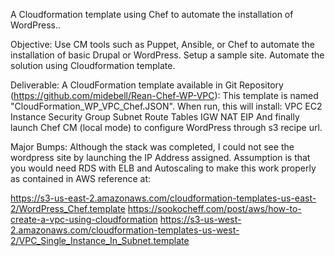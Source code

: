 A Cloudformation template using Chef to automate the installation of WordPress..

Objective:
Use CM tools such as Puppet, Ansible, or Chef to automate the installation of basic Drupal or WordPress. Setup a sample site. Automate the solution using Cloudformation template.

Deliverable:
A CloudFormation template available in Git Repository (https://github.com/midebell/Rean-Chef-WP-VPC):
This template is named "CloudFormation_WP_VPC_Chef.JSON". When run, this will install:
VPC
EC2 Instance
Security Group
Subnet
Route Tables
IGW
NAT
EIP
And finally launch Chef CM (local mode) to configure WordPress through s3 recipe url.

Major Bumps:
Although the stack was completed, I could not see the wordpress site by launching the IP Address assigned.
Assumption is that you would need RDS with ELB and Autoscaling to make this work properly as contained in AWS reference at:

https://s3-us-east-2.amazonaws.com/cloudformation-templates-us-east-2/WordPress_Chef.template
https://sookocheff.com/post/aws/how-to-create-a-vpc-using-cloudformation
https://s3-us-west-2.amazonaws.com/cloudformation-templates-us-west-2/VPC_Single_Instance_In_Subnet.template
